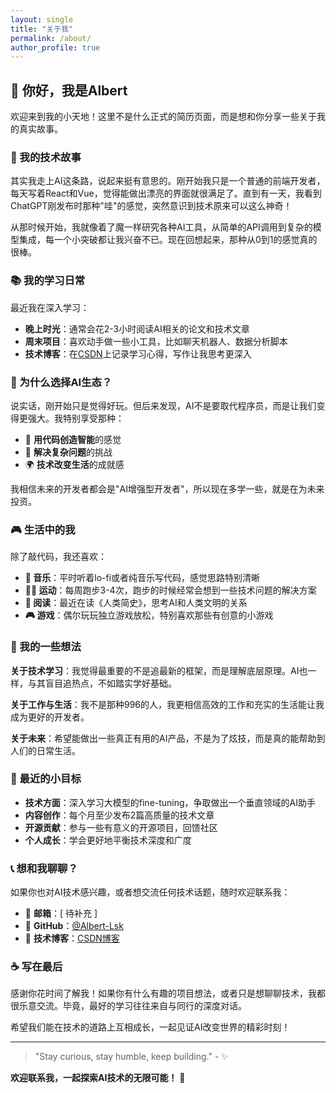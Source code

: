 ```yaml
---
layout: single
title: "关于我"
permalink: /about/
author_profile: true
---
```


<style>
.page__content {
  font-size: 16px;
  line-height: 1.8;
}
.page__content h1 {
  font-size: 24px;
}
.page__content h2 {
  font-size: 20px;
}
.page__content h3 {
  font-size: 18px;
}
</style>

## 👋 你好，我是Albert

欢迎来到我的小天地！这里不是什么正式的简历页面，而是想和你分享一些关于我的真实故事。

### 🌟 我的技术故事

其实我走上AI这条路，说起来挺有意思的。刚开始我只是一个普通的前端开发者，每天写着React和Vue，觉得能做出漂亮的界面就很满足了。直到有一天，我看到ChatGPT刚发布时那种"哇"的感觉，突然意识到技术原来可以这么神奇！

从那时候开始，我就像着了魔一样研究各种AI工具，从简单的API调用到复杂的模型集成，每一个小突破都让我兴奋不已。现在回想起来，那种从0到1的感觉真的很棒。

### 📚 我的学习日常

最近我在深入学习：
- **晚上时光**：通常会花2-3小时阅读AI相关的论文和技术文章
- **周末项目**：喜欢动手做一些小工具，比如聊天机器人、数据分析脚本
- **技术博客**：在[CSDN](https://blog.csdn.net/AlbertDS)上记录学习心得，写作让我思考更深入

### 🎯 为什么选择AI生态？

说实话，刚开始只是觉得好玩。但后来发现，AI不是要取代程序员，而是让我们变得更强大。我特别享受那种：
- 🤖 **用代码创造智能**的感觉
- 🧠 **解决复杂问题**的挑战
- 🌍 **技术改变生活**的成就感

我相信未来的开发者都会是"AI增强型开发者"，所以现在多学一些，就是在为未来投资。

### 🎮 生活中的我

除了敲代码，我还喜欢：
- **🎵 音乐**：平时听着lo-fi或者纯音乐写代码，感觉思路特别清晰
- **🏃‍♂️ 运动**：每周跑步3-4次，跑步的时候经常会想到一些技术问题的解决方案
- **📖 阅读**：最近在读《人类简史》，思考AI和人类文明的关系
- **🎮 游戏**：偶尔玩玩独立游戏放松，特别喜欢那些有创意的小游戏

### 💭 我的一些想法

**关于技术学习**：我觉得最重要的不是追最新的框架，而是理解底层原理。AI也一样，与其盲目追热点，不如踏实学好基础。

**关于工作与生活**：我不是那种996的人，我更相信高效的工作和充实的生活能让我成为更好的开发者。

**关于未来**：希望能做出一些真正有用的AI产品，不是为了炫技，而是真的能帮助到人们的日常生活。

### 🌈 最近的小目标

- **技术方面**：深入学习大模型的fine-tuning，争取做出一个垂直领域的AI助手
- **内容创作**：每个月至少发布2篇高质量的技术文章
- **开源贡献**：参与一些有意义的开源项目，回馈社区
- **个人成长**：学会更好地平衡技术深度和广度

### 📞 想和我聊聊？

如果你也对AI技术感兴趣，或者想交流任何技术话题，随时欢迎联系我：

- 📧 **邮箱**：[ 待补充 ]
- 🐙 **GitHub**：[@Albert-Lsk](https://github.com/Albert-Lsk)
- 📝 **技术博客**：[CSDN博客](https://blog.csdn.net/AlbertDS)

### ☕ 写在最后

感谢你花时间了解我！如果你有什么有趣的项目想法，或者只是想聊聊技术，我都很乐意交流。毕竟，最好的学习往往来自与同行的深度对话。

希望我们能在技术的道路上互相成长，一起见证AI改变世界的精彩时刻！

---

> "Stay curious, stay humble, keep building." - ✨

**欢迎联系我，一起探索AI技术的无限可能！** 🚀
